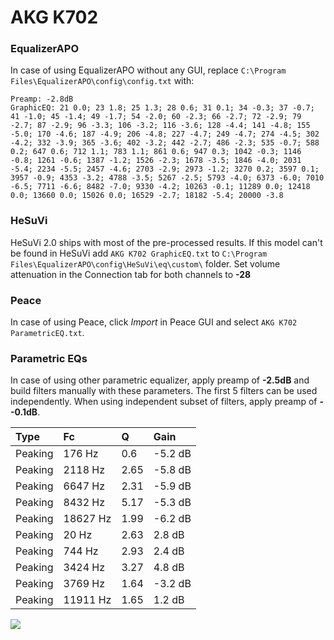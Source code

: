 # AKG K702

### EqualizerAPO
In case of using EqualizerAPO without any GUI, replace `C:\Program Files\EqualizerAPO\config\config.txt`
with:
```
Preamp: -2.8dB
GraphicEQ: 21 0.0; 23 1.8; 25 1.3; 28 0.6; 31 0.1; 34 -0.3; 37 -0.7; 41 -1.0; 45 -1.4; 49 -1.7; 54 -2.0; 60 -2.3; 66 -2.7; 72 -2.9; 79 -2.7; 87 -2.9; 96 -3.3; 106 -3.2; 116 -3.6; 128 -4.4; 141 -4.8; 155 -5.0; 170 -4.6; 187 -4.9; 206 -4.8; 227 -4.7; 249 -4.7; 274 -4.5; 302 -4.2; 332 -3.9; 365 -3.6; 402 -3.2; 442 -2.7; 486 -2.3; 535 -0.7; 588 0.2; 647 0.6; 712 1.1; 783 1.1; 861 0.6; 947 0.3; 1042 -0.3; 1146 -0.8; 1261 -0.6; 1387 -1.2; 1526 -2.3; 1678 -3.5; 1846 -4.0; 2031 -5.4; 2234 -5.5; 2457 -4.6; 2703 -2.9; 2973 -1.2; 3270 0.2; 3597 0.1; 3957 -0.9; 4353 -3.2; 4788 -3.5; 5267 -2.5; 5793 -4.0; 6373 -6.0; 7010 -6.5; 7711 -6.6; 8482 -7.0; 9330 -4.2; 10263 -0.1; 11289 0.0; 12418 0.0; 13660 0.0; 15026 0.0; 16529 -2.7; 18182 -5.4; 20000 -3.8
```

### HeSuVi
HeSuVi 2.0 ships with most of the pre-processed results. If this model can't be found in HeSuVi add
`AKG K702 GraphicEQ.txt` to `C:\Program Files\EqualizerAPO\config\HeSuVi\eq\custom\` folder.
Set volume attenuation in the Connection tab for both channels to **-28**

### Peace
In case of using Peace, click *Import* in Peace GUI and select `AKG K702 ParametricEQ.txt`.

### Parametric EQs
In case of using other parametric equalizer, apply preamp of **-2.5dB** and build filters manually
with these parameters. The first 5 filters can be used independently.
When using independent subset of filters, apply preamp of **--0.1dB**.

| Type    | Fc       |    Q | Gain    |
|:--------|:---------|:-----|:--------|
| Peaking | 176 Hz   | 0.6  | -5.2 dB |
| Peaking | 2118 Hz  | 2.65 | -5.8 dB |
| Peaking | 6647 Hz  | 2.31 | -5.9 dB |
| Peaking | 8432 Hz  | 5.17 | -5.3 dB |
| Peaking | 18627 Hz | 1.99 | -6.2 dB |
| Peaking | 20 Hz    | 2.63 | 2.8 dB  |
| Peaking | 744 Hz   | 2.93 | 2.4 dB  |
| Peaking | 3424 Hz  | 3.27 | 4.8 dB  |
| Peaking | 3769 Hz  | 1.64 | -3.2 dB |
| Peaking | 11911 Hz | 1.65 | 1.2 dB  |

![](https://raw.githubusercontent.com/jaakkopasanen/AutoEq/master/results/innerfidelity/sbaf-serious/AKG%20K702/AKG%20K702.png)